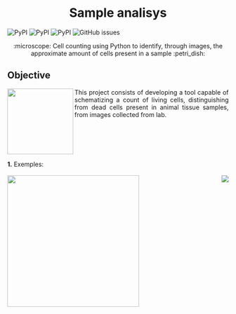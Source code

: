 <h1 align="center">  Sample analisys <!-– Cell Count--> </h1>


<img alt="PyPI" src="https://img.shields.io/pypi/v/numpy?label=Numpy&logo=Numpy&style=flat-square"> <img alt="PyPI" src="https://img.shields.io/pypi/v/opencv-python?label=OpenCV&logo=opencv&style=flat-square"> <img alt="PyPI" src="https://img.shields.io/pypi/v/matplotlib?label=Matplotlib&logo=Matplotlib&style=flat-square"> <img alt="GitHub issues" src="https://img.shields.io/github/issues/horberlan/Cell-count?style=flat-square">



<p align="center"> :microscope: Cell counting using Python to identify, through images, the approximate amount of cells present in a sample :petri_dish: </p>

## Objective
 <p align="justify"><img src="img/recurso.png" height="150px" align="left"> This project consists of developing a tool capable of schematizing a count of living cells, distinguishing from dead cells present in animal tissue samples, from images collected from lab.</p>
 


<br><br><br><br>
<p> <b>1.</b> Exemples: <br><br>
<img align="left" src="img/exemplo2.png" height="300px"><img align="right" src="img/exemplo.png">
</p>
<br><br><br><br><br><br><br><br><br><br><br><br>
<!-- <p align="left"> From</p><p align="right"> From</p> 


<br><br><br><br><br><br><br><br><br><br><br><br><br><br><br>


